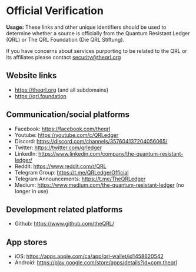 # Official Verification

**Usage:** These links and other unique identifiers should be used to determine whether a source is officially from the Quantum Resistant Ledger (QRL) or The QRL Foundation (Die QRL Stiftung). 

If you have concerns about services purporting to be related to the QRL or its affiliates please contact security@theqrl.org

## Website links

- https://theqrl.org (and all subdomains)
- https://qrl.foundation

## Communication/social platforms

- Facebook: https://facebook.com/theqrl
- Youtube: https://youtube.com/c/QRLedger
- Discord: https://discord.com/channels/357604137204056065/
- Twitter: https://twitter.com/qrledger
- LinkedIn: https://www.linkedin.com/company/the-quantum-resistant-ledger/
- Reddit: https://www.reddit.com/r/QRL
- Telegram Group: https://t.me/QRLedgerOfficial
- Telegram Announcements: https://t.me/TheQRLedger
- Medium: https://www.medium.com/the-quantum-resistant-ledger (no longer in use)

## Development related platforms

- Github: https://www.github.com/theQRL/

## App stores

- iOS: https://apps.apple.com/ca/app/qrl-wallet/id1458620542
- Android: https://play.google.com/store/apps/details?id=com.theqrl